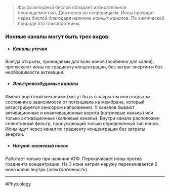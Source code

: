 
> Фосфолипидный бислой обладает избирательной проницаемостью. Для ионов он непроницаем. Ионы проходят через бислой благодаря наличию *ионных каналов*. По химической природе это гликопротеины.

### Ионные каналы могут быть трех видов:

- ##### Каналы утечки

Всегда открыты, проницаемы для всех ионов (особенно для калия), пропускают ионы по градиенту концентрации, без затрат энергии и без необходимости активации.

- ##### Электровозбудимые каналы

Имеют воротный механизм (могут быть в закрытом или открытом состоянии в зависимости от потенциала на мембране, который регистрируется сенсором напряжения). У каналов бывают активационные и инактивационные ворота (натриевые каналы) или только активационные (калиевые каналы). Внутри канала расположен селективный фильтр, пропускающий только определенный тип ионов. Ионы идут через канал по градиенту концентрации без затраты энергии.

- ##### Натрий-калиевый насос

Работает только при наличии АТФ. Перекачивает ионы против градиента концентрации. На 3 иона натрия наружу перекачивается 2 иона калия внутрь (*электрогенность*). 

---
#Physiology